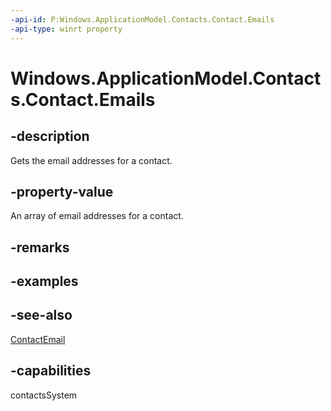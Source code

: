 ```yaml
---
-api-id: P:Windows.ApplicationModel.Contacts.Contact.Emails
-api-type: winrt property
---
```


<!-- Property syntax
public Windows.Foundation.Collections.IVector<Windows.ApplicationModel.Contacts.ContactEmail> Emails { get; }
-->

# Windows.ApplicationModel.Contacts.Contact.Emails

## -description
Gets the email addresses for a contact.

## -property-value
An array of email addresses for a contact.

## -remarks

## -examples

## -see-also
[ContactEmail](contactemail.md)
## -capabilities
contactsSystem
